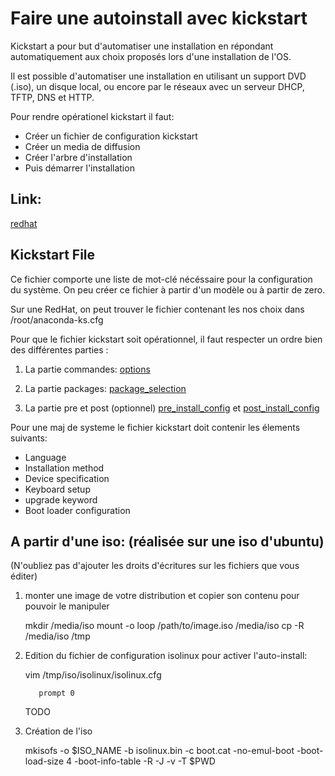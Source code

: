 # Faire une autoinstall avec kickstart

Kickstart a pour but d'automatiser une installation en répondant automatiquement aux choix proposés lors d'une installation de l'OS.

Il est possible d'automatiser une installation en utilisant un support DVD (.iso), un disque local, ou encore par le réseaux avec un serveur DHCP, TFTP, DNS et HTTP.

Pour rendre opérationel kickstart il faut:

* Créer un fichier de configuration kickstart
* Créer un media de diffusion
* Créer l'arbre d'installation
* Puis démarrer l'installation

## Link:

[redhat](https://access.redhat.com/knowledge/docs/en-US/Red_Hat_Enterprise_Linux/6/html/Installation_Guide/ch-kickstart2.html)

## Kickstart File

Ce fichier comporte une liste de mot-clé nécéssaire pour la configuration du système.
On peu créer ce fichier à partir d'un modèle ou à partir de zero.

Sur une RedHat, on peut trouver le fichier contenant les nos choix dans /root/anaconda-ks.cfg

Pour que le fichier kickstart soit opérationnel, il faut respecter un ordre bien des différentes parties :

1. La partie commandes:
[options](https://access.redhat.com/knowledge/docs/en-US/Red_Hat_Enterprise_Linux/6/html/Installation_Guide/s1-kickstart2-options.html)

2. La partie packages:
[package_selection](https://access.redhat.com/knowledge/docs/en-US/Red_Hat_Enterprise_Linux/6/html/Installation_Guide/s1-kickstart2-packageselection.html)
3. La partie pre et post (optionnel)
[pre_install_config](https://access.redhat.com/knowledge/docs/en-US/Red_Hat_Enterprise_Linux/6/html/Installation_Guide/s1-kickstart2-preinstallconfig.html)
et
[post_install_config](https://access.redhat.com/knowledge/docs/en-US/Red_Hat_Enterprise_Linux/6/html/Installation_Guide/s1-kickstart2-postinstallconfig.html)


Pour une maj de systeme le fichier kickstart doit contenir les élements suivants:

* Language
* Installation method
* Device specification
* Keyboard setup
* upgrade keyword
* Boot loader configuration

## A partir d'une iso: (réalisée sur une iso d'ubuntu)

(N'oubliez pas d'ajouter les droits d'écritures sur les fichiers que vous éditer)

1. monter une image de votre distribution et copier son contenu pour pouvoir le manipuler

    mkdir /media/iso
    mount -o loop /path/to/image.iso /media/iso
    cp -R /media/iso /tmp

2. Edition du fichier de configuration isolinux pour activer l'auto-install:

	  vim /tmp/iso/isolinux/isolinux.cfg

		  prompt 0

      TODO

3. Création de l'iso

	  mkisofs -o $ISO_NAME -b isolinux.bin -c boot.cat -no-emul-boot -boot-load-size 4 -boot-info-table -R -J -v -T $PWD
